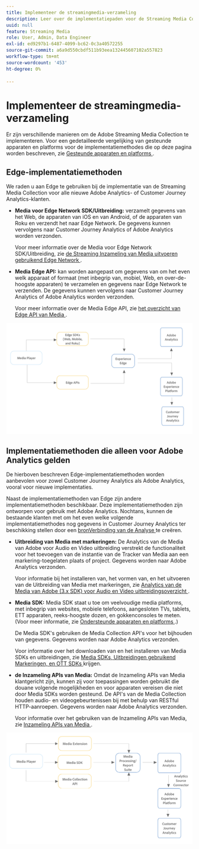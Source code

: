 ```yaml
---
title: Implementeer de streamingmedia-verzameling
description: Leer over de implementatiepaden voor de Streaming Media Collection.
uuid: null
feature: Streaming Media
role: User, Admin, Data Engineer
exl-id: ed9297b1-6487-4099-bc62-0c3a40572255
source-git-commit: a6a9d550cbdf511b93eea132445607102a557823
workflow-type: tm+mt
source-wordcount: '453'
ht-degree: 0%

---
```


# Implementeer de streamingmedia-verzameling

Er zijn verschillende manieren om de Adobe Streaming Media Collection te implementeren. Voor een gedetailleerde vergelijking van gesteunde apparaten en platforms voor de implementatiemethodes die op deze pagina worden beschreven, zie [ Gesteunde apparaten en platforms ](/help/getting-started/supported-devices.md).

## Edge-implementatiemethoden

We raden u aan Edge te gebruiken bij de implementatie van de Streaming Media Collection voor alle nieuwe Adobe Analytics- of Customer Journey Analytics-klanten.

* **Media voor Edge Network SDK/Uitbreiding:** verzamelt gegevens van het Web, de apparaten van iOS en van Android, of de apparaten van Roku en verzendt het naar Edge Network. De gegevens kunnen vervolgens naar Customer Journey Analytics of Adobe Analytics worden verzonden.

  Voor meer informatie over de Media voor Edge Network SDK/Uitbreiding, zie [ de Streaming Inzameling van Media uitvoeren gebruikend Edge Network ](/help/implementation/edge/implementation-edge.md).

* **Media Edge API:** kan worden aangepast om gegevens van om het even welk apparaat of formaat (met inbegrip van, mobiel, Web, en over-de-hoogste apparaten) te verzamelen en gegevens naar Edge Network te verzenden. De gegevens kunnen vervolgens naar Customer Journey Analytics of Adobe Analytics worden verzonden.

  Voor meer informatie over de Media Edge API, zie [ het overzicht van Edge API van Media ](https://developer.adobe.com/cja-apis/docs/endpoints/media-edge/).

![ het werkschema van CJA ](assets/streaming-media-edge.png)

## Implementatiemethoden die alleen voor Adobe Analytics gelden

De hierboven beschreven Edge-implementatiemethoden worden aanbevolen voor zowel Customer Journey Analytics als Adobe Analytics, vooral voor nieuwe implementaties.

Naast de implementatiemethoden van Edge zijn andere implementatiemethoden beschikbaar. Deze implementatiemethoden zijn ontworpen voor gebruik met Adobe Analytics. Nochtans, kunnen de bestaande klanten met om het even welke volgende implementatiemethodes nog gegevens in Customer Journey Analytics ter beschikking stellen door een [ bronVerbinding van de Analyse ](https://experienceleague.adobe.com/docs/experience-platform/sources/ui-tutorials/create/adobe-applications/analytics.html?lang=nl-NL) te creëren.

* **Uitbreiding van Media met markeringen:** De Analytics van de Media van Adobe voor Audio en Video uitbreiding verstrekt de functionaliteit voor het toevoegen van de instantie van de Tracker van Media aan een markering-toegelaten plaats of project. Gegevens worden naar Adobe Analytics verzonden.

  Voor informatie bij het installeren van, het vormen van, en het uitvoeren van de Uitbreiding van Media met markeringen, zie [ Analytics van de Media van Adobe (3.x SDK) voor Audio en Video uitbreidingsoverzicht ](https://experienceleague.adobe.com/docs/experience-platform/tags/extensions/client/media-analytics-3x/overview.html?lang=nl-NL).

* **Media SDK:** Media SDK staat u toe om veelvoudige media platforms, met inbegrip van websites, mobiele telefoons, aangesloten TVs, tablets, ETT apparaten, reeks-hoogste dozen, en gokkenconsoles te meten. (Voor meer informatie, zie [ Ondersteunde apparaten en platforms ](/help/getting-started/supported-devices.md).)

  De Media SDK&#39;s gebruiken de Media Collection API&#39;s voor het bijhouden van gegevens. Gegevens worden naar Adobe Analytics verzonden.

  Voor informatie over het downloaden van en het installeren van Media SDKs en uitbreidingen, zie [ Media SDKs, Uitbreidingen gebruikend Markeringen, en OTT SDKs ](/help/getting-started/download-sdks.md) krijgen.

* **de Inzameling APIs van Media:** Omdat de Inzameling APIs van Media klantgericht zijn, kunnen zij voor toepassingen worden gebruikt die douane volgende mogelijkheden en voor apparaten vereisen die niet door Media SDKs worden gesteund. De API&#39;s van de Media Collection houden audio- en videogebeurtenissen bij met behulp van RESTful HTTP-aanroepen. Gegevens worden naar Adobe Analytics verzonden.

  Voor informatie over het gebruiken van de Inzameling APIs van Media, zie [ Inzameling APIs van Media ](media-collection-api/mc-api-overview.md).


![ het werkschema van Analytics ](assets/analytics-implementation.png)

<!--
(Not sure if we need the following paragraph and graphic. Paragraph is somewhat redundant with the intro paragraph of this article)
Choose the implementation method depending on the supported platforms. Some players are not supported by the Media SDKs or the Adobe Experience Platform Media Extensions. The Media Collection APIs provide a way to support those players. For information on supported devices, see [Supported devices and platforms](/help/getting-started/supported-devices.md).

![Media Flow](media-sdk/assets/choose-media-flow2.png)
-->
